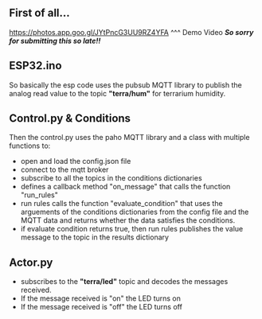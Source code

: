 ## First of all...
https://photos.app.goo.gl/JYtPncG3UU9RZ4YFA
^^^ Demo Video
***So sorry for submitting this so late!!***
## ESP32.ino
So basically the esp code uses the pubsub MQTT library to publish the analog read value to the topic **"terra/hum"** for terrarium humidity. 
## Control.py & Conditions
Then the control.py uses the paho MQTT library and a class with multiple functions to:
- open and load the config.json file
- connect to the mqtt broker
- subscribe to all the topics in the conditions dictionaries
- defines a callback method "on_message" that calls the function "run_rules"
- run rules calls the function "evaluate_condition" that uses the arguements of the conditions dictionaries from the config file and the MQTT data and returns whether the data satisfies the conditions.
- if evaluate condition returns true, then run rules publishes the value message to the topic in the results dictionary 
## Actor.py
- subscribes to the **"terra/led"** topic and decodes the messages received.
- If the message received is "on" the LED turns on
- If the message received is "off" the LED turns off

